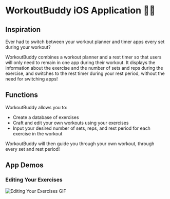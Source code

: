 #  WorkoutBuddy iOS Application :weight_lifting_man:

## Inspiration
Ever had to switch between your workout planner and timer apps every set during your workout?

WorkoutBuddy combines a workout planner and a rest timer so that users will only need to remain in one app during their workout. It displays the information about the exercise and the number of sets and reps during the exercise, and switches to the rest timer during your rest period, without the need for switching apps!

## Functions
WorkoutBuddy allows you to:
* Create a database of exercises
* Craft and edit your own workouts using your exercises
* Input your desired number of sets, reps, and rest period for each exercise in the workout

WorkoutBuddy will then guide you through your own workout, through every set and rest period!

## App Demos

### Editing Your Exercises

![Editing Your Exercises GIF](App%20Demo/Editing%20your%20exercises.gif)





